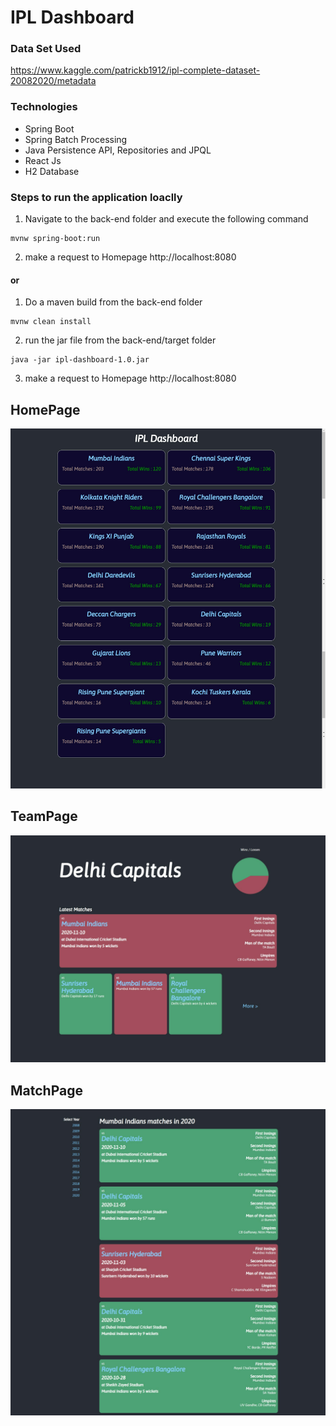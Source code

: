 # IPL Dashboard

### Data Set Used

https://www.kaggle.com/patrickb1912/ipl-complete-dataset-20082020/metadata

### Technologies

- Spring Boot
- Spring Batch Processing
- Java Persistence API, Repositories and JPQL
- React Js
- H2 Database

### Steps to run the application loaclly

1. Navigate to the back-end folder and execute the following command

```properties
mvnw spring-boot:run
```

2. make a request to Homepage http://localhost:8080

#### or

1. Do a maven build from the back-end folder

```properties
mvnw clean install
```

2. run the jar file from the back-end/target folder

```properties
java -jar ipl-dashboard-1.0.jar
```

3. make a request to Homepage http://localhost:8080

## HomePage

![](images/HomePage.png)

## TeamPage

![](images/TeamPage.png)

## MatchPage

![](images/MatchPage1.png)
